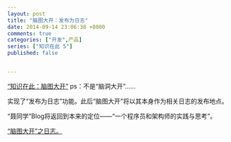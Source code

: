 ```yaml
---
layout: post
title: "脑图大开：发布为日志"
date: 2014-09-14 23:06:38 +0800
comments: true
categories: ["开发",产品]
series: ["知识在此 5"]
published: false


---
```

<a href="http://pckmmap.duapp.com/" target="_blank">“知识在此：脑图大开”</a> ps：不是“脑洞大开”……

<!-- more -->


实现了“发布为日志”功能。此后“脑图大开”将以其本身作为相关日志的发布地点。

“聂同学”Blog将返回到本来的定位——“一个程序员和架构师的实践与思考”。

<a href="http://pckmmap.duapp.com/public/pages/index.html?nodeId=83cd2d01-b536-4117-a431-0820abf746d2" target="_blank">“脑图大开”之日志。</a>
